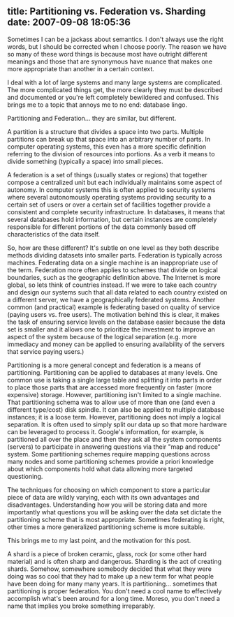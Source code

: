title: Partitioning vs. Federation vs. Sharding
date: 2007-09-08 18:05:36
---

<p>Sometimes I can be a jackass about semantics.  I don't always use the right words, but I should be corrected when I choose poorly.  The reason we have so many of these word things is because most have outright different meanings and those that are synonymous have nuance that makes one more appropriate than another in a certain context.</p>  <p>I deal with a lot of large systems and many large systems are complicated.  The more complicated things get, the more clearly they must be described and documented or you're left completely bewildered and confused.  This brings me to a topic that annoys me to no end: database lingo. </p>  <p>Partitioning and Federation... they are similar, but different.</p>  <p>A partition is a structure that divides a space into two parts.  Multiple partitions can break up that space into an arbitrary number of parts.  In computer operating systems, this even has a more specific definition referring to the division of resources into portions.  As a verb it means to divide something (typically a space) into small pieces.</p>  <p>A federation is a set of things (usually states or regions) that together compose a centralized unit but each individually maintains some aspect of autonomy.  In computer systems this is often applied to security systems where several autonomously operating systems providing security to a certain set of users or over a certain set of facilities together provide a consistent and complete security infrastructure.  In databases, it means that several databases hold information, but certain instances are completely responsible for different portions of the data commonly based off characteristics of the data itself.</p>  <p>So, how are these different?  It's subtle on one level as they both describe methods dividing datasets into smaller parts.  Federation is typically across machines.  Federating data on a single machine is an inappropriate use of the term.  Federation more often applies to schemes that divide on logical boundaries, such as the geographic definition above.  The Internet is more global, so lets think of countries instead.  If we were to take each country and design our systems such that all data related to each country existed on a different server, we have a geographically federated systems.  Another common (and practical) example is federating based on quality of service (paying users vs. free users).  The motivation behind this is clear, it makes the task of ensuring service levels on the database easier because the data set is smaller and it allows one to prioritize the investment to improve an aspect of the system because of the logical separation (e.g. more immediacy and money can be applied to ensuring availability of the servers that service paying users.)</p>  <p>Partitioning is a more general concept and federation is a means of partitioning.  Partitioning can be applied to databases at many levels.  One common use is taking a single large table and splitting it into parts in order to place those parts that are accessed more frequently on faster (more expensive) storage.  However, partitioning isn't limited to a single machine.  That partitioning schema was to allow use of more than one (and even a different type/cost) disk spindle.  It can also be applied to multiple database instances; it is a loose term.  However, partitioning does not imply a logical separation.  It is often used to simply split our data up so that more hardware can be leveraged to process it.  Google's information, for example, is partitioned all over the place and then they ask all the system components (servers) to participate in answering questions via their "map and reduce" system.  Some partitioning schemes require mapping questions across many nodes and some partitioning schemes provide a priori knowledge about which components hold what data allowing more targeted questioning.</p>  <p>The techniques for choosing on which component to store a particular piece of data are wildly varying, each with its own advantages and disadvantages.  Understanding how you will be storing data and more importantly what questions you will be asking over the data set dictate the partitioning scheme that is most appropriate.  Sometimes federating is right, other times a more generalized partitioning scheme is more suitable.</p>  <p>This brings me to my last point, and the motivation for this post.</p>  <p>A shard is a piece of broken ceramic, glass, rock (or some other hard material) and is often sharp and dangerous.  Sharding is the act of creating shards.  Somehow, somewhere somebody decided that what they were doing was so cool that they had to make up a new term for what people have been doing for many many years.  It is partitioning... sometimes that partitioning is proper federation.  You don't need a cool name to effectively accomplish what's been around for a long time.  Moreso, you don't need a name that implies you broke something irreparably.</p>
